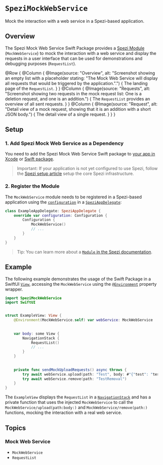 # ``SpeziMockWebService``

<!--
#
# This source file is part of the Stanford Spezi open-source project
#
# SPDX-FileCopyrightText: 2022 Stanford University and the project authors (see CONTRIBUTORS.md)
#
# SPDX-License-Identifier: MIT
#       
-->

Mock the interaction with a web service in a Spezi-based application.


## Overview

The Spezi Mock Web Service Swift Package provides a [Spezi Module](https://swiftpackageindex.com/stanfordspezi/spezi/documentation/spezi/module) (``MockWebService``)
to mock the interaction with a web service and display the requests in a user interface that can be used for demonstrations and debugging purposes (``RequestList``).

@Row {
    @Column {
        @Image(source: "Overview", alt: "Screenshot showing an empty list with a placeholder stating: \"The Mock Web Service will display all requests that would be triggered by the application.\".") {
            The landing page of the ``RequestList``.
        }
    }
    @Column {
        @Image(source: "Requests", alt: "Screenshot showing two requests in the mock request list: One is a deletion request, and one is an addition.") {
            The ``RequestList`` provides an overview of all sent requests.
        }
    }
    @Column {
        @Image(source: "Request", alt: "Detail view of a mock request, showing that it is an addition with a short JSON body.") {
            The detail view of a single request.
        }
    }
}


## Setup

### 1. Add Spezi Mock Web Service as a Dependency

You need to add the Spezi Mock Web Service Swift package to
[your app in Xcode](https://developer.apple.com/documentation/xcode/adding-package-dependencies-to-your-app#) or
[Swift package](https://developer.apple.com/documentation/xcode/creating-a-standalone-swift-package-with-xcode#Add-a-dependency-on-another-Swift-package).

> Important: If your application is not yet configured to use Spezi, follow the [Spezi setup article](https://swiftpackageindex.com/stanfordspezi/spezi/documentation/spezi/initial-setup) setup the core Spezi infrastructure.


### 2. Register the Module

The ``MockWebService`` module needs to be registered in a Spezi-based application using the 
[`configuration`](https://swiftpackageindex.com/stanfordspezi/spezi/documentation/spezi/speziappdelegate/configuration) in a
[`SpeziAppDelegate`](https://swiftpackageindex.com/stanfordspezi/spezi/documentation/spezi/speziappdelegate):
```swift
class ExampleAppDelegate: SpeziAppDelegate {
    override var configuration: Configuration {
        Configuration {
            MockWebService()
            // ...
        }
    }
}
```

> Tip: You can learn more about a [`Module` in the Spezi documentation](https://swiftpackageindex.com/stanfordspezi/spezi/documentation/spezi/module).


## Example

The following example demonstrates the usage of the Swift Package in a SwiftUI [`View`](https://developer.apple.com/documentation/swiftui/view),
accessing the ``MockWebService`` using the [`@Environment`](https://developer.apple.com/documentation/swiftui/environment) property wrapper.

```swift
import SpeziMockWebService
import SwiftUI


struct ExampleView: View {
    @Environment(MockWebService.self) var webService: MockWebService
    
    
    var body: some View {
        NavigationStack {
            RequestList()
            // ...
        }
    }
    
    
    private func sendMockUploadRequests() async throws {
        try await webService.upload(path: "Test", body: #"{"test": "test"}"#)
        try await webService.remove(path: "TestRemoval")
    }
}
```

The `ExampleView` displays the ``RequestList`` in a  [`NavigationStack`](https://developer.apple.com/documentation/swiftui/navigationstack)
and has a private function that uses the injected ``MockWebService`` to call the ``MockWebService/upload(path:body:)`` and ``MockWebService/remove(path:)`` 
functions, mocking the interaction with a real web service.


## Topics

### Mock Web Service

- ``MockWebService``
- ``RequestList``

